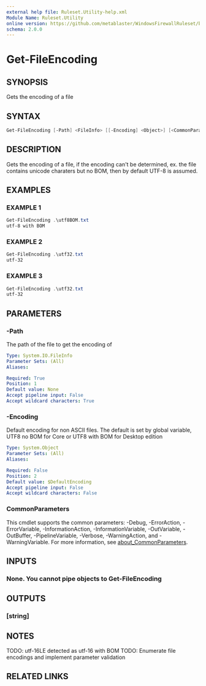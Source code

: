```yaml
---
external help file: Ruleset.Utility-help.xml
Module Name: Ruleset.Utility
online version: https://github.com/metablaster/WindowsFirewallRuleset/blob/master/Modules/Ruleset.Utility/Help/en-US/Get-FileEncoding.md
schema: 2.0.0
---
```


# Get-FileEncoding

## SYNOPSIS

Gets the encoding of a file

## SYNTAX

```powershell
Get-FileEncoding [-Path] <FileInfo> [[-Encoding] <Object>] [<CommonParameters>]
```

## DESCRIPTION

Gets the encoding of a file, if the encoding can't be determined, ex.
the file
contains unicode charaters but no BOM, then by default UTF-8 is assumed.

## EXAMPLES

### EXAMPLE 1

```powershell
Get-FileEncoding .\utf8BOM.txt
utf-8 with BOM
```

### EXAMPLE 2

```powershell
Get-FileEncoding .\utf32.txt
utf-32
```

### EXAMPLE 3

```powershell
Get-FileEncoding .\utf32.txt
utf-32
```

## PARAMETERS

### -Path

The path of the file to get the encoding of

```yaml
Type: System.IO.FileInfo
Parameter Sets: (All)
Aliases:

Required: True
Position: 1
Default value: None
Accept pipeline input: False
Accept wildcard characters: True
```

### -Encoding

Default encoding for non ASCII files.
The default is set by global variable, UTF8 no BOM for Core or UTF8 with BOM for Desktop edition

```yaml
Type: System.Object
Parameter Sets: (All)
Aliases:

Required: False
Position: 2
Default value: $DefaultEncoding
Accept pipeline input: False
Accept wildcard characters: False
```

### CommonParameters

This cmdlet supports the common parameters: -Debug, -ErrorAction, -ErrorVariable, -InformationAction, -InformationVariable, -OutVariable, -OutBuffer, -PipelineVariable, -Verbose, -WarningAction, and -WarningVariable. For more information, see [about_CommonParameters](http://go.microsoft.com/fwlink/?LinkID=113216).

## INPUTS

### None. You cannot pipe objects to Get-FileEncoding

## OUTPUTS

### [string]

## NOTES

TODO: utf-16LE detected as utf-16 with BOM
TODO: Enumerate file encodings and implement parameter validation

## RELATED LINKS
